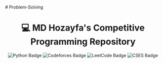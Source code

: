 
#   P r o b l e m - S o l v i n g 
<h1 align="center">💻 MD Hozayfa's Competitive Programming Repository</h1>
 
<p align="center">
  <img src="https://img.shields.io/badge/Python-3.11-blue?style=for-the-badge&logo=python" alt="Python Badge">
  <img src="https://img.shields.io/badge/Codeforces-YourHandle-blue?style=for-the-badge&logo=codeforces" alt="Codeforces Badge">
  <img src="https://img.shields.io/badge/LeetCode-YourHandle-orange?style=for-the-badge&logo=leetcode" alt="LeetCode Badge">
  <img src="https://img.shields.io/badge/CSES-YourHandle-red?style=for-the-badge&logo=cses" alt="CSES Badge">
</p>
 


